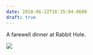 ```yaml
---
date: 2018-06-22T16:35:04-0600
draft: true
---
```




A farewell dinner at Rabbit Hole.

![](/images/2018/81eb88b8da.jpg)



